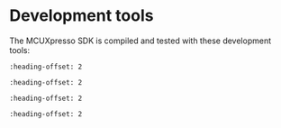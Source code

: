 # Development tools

The MCUXpresso SDK is compiled and tested with these development tools:

```{include} ../../../../release/commonrn/topics/development_tools_mcuxpresso.md
:heading-offset: 2
```

```{include} ../../../../release/commonrn/topics/development_tools_iar.md
:heading-offset: 2
```

```{include} ../../../../release/commonrn/topics/development_tools_mdk.md
:heading-offset: 2
```

```{include} ../../../../release/commonrn/topics/development_tools_armgcc.md
:heading-offset: 2
```
